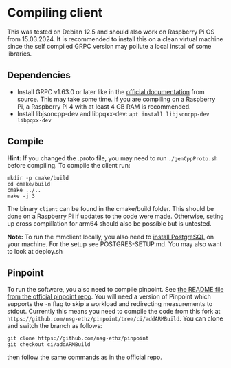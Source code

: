 # Compiling client

This was tested on Debian 12.5 and should also work on Raspberry Pi OS from 15.03.2024. It is recommended to install this on a clean virtual machine since the self compiled GRPC version may pollute a local install of some libraries.

## Dependencies
* Install GRPC v1.63.0 or later like in the [official documentation](https://grpc.io/docs/languages/cpp/quickstart/) from source. This may take some time. If you are compiling on a Raspberry Pi, a Raspberry Pi 4 with at least 4 GB RAM is recommended.
* Install libjsoncpp-dev and libpqxx-dev: `apt install libjsoncpp-dev libpqxx-dev`
## Compile
**Hint:** If you changed the .proto file, you may need to run `./genCppProto.sh` before compiling.
To compile the client run:
```
mkdir -p cmake/build
cd cmake/build
cmake ../..
make -j 3
```
The binary `client` can be found in the cmake/build folder. This should be done on a Raspberry Pi if updates to the code were made. Otherwise, seting up cross compillation for arm64 should also be possible but is untested.

**Note:** To run the mmclient locally, you also need to [install PostgreSQL](https://wiki.debian.org/PostgreSql) on your machine. For the setup see POSTGRES-SETUP.md. You may also want to look at deploy.sh

## Pinpoint
To run the software, you also need to compile pinpoint. See [the README file from the official pinpoint repo](https://github.com/osmhpi/pinpoint/). You will need a version of Pinpoint which supports the `-n` flag to skip a workload and redirecting measurements to stdout. Currently this means you need to compile the code from this fork at `https://github.com/nsg-ethz/pinpoint/tree/ci/addARMBuild`.
You can clone and switch the branch as follows:

```shell
git clone https://github.com/nsg-ethz/pinpoint
git checkout ci/addARMBuild
```
then follow the same commands as in the official repo.
